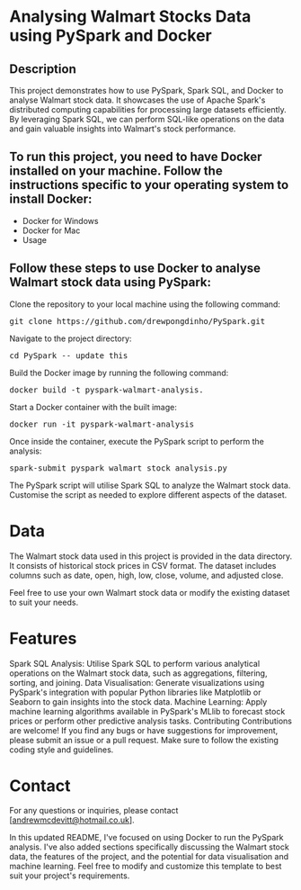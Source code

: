 # Analysing Walmart Stocks Data using PySpark and Docker

## Description
This project demonstrates how to use PySpark, Spark SQL, and Docker to analyse Walmart stock data. It showcases the use of Apache Spark's distributed computing capabilities for processing large datasets efficiently. By leveraging Spark SQL, we can perform SQL-like operations on the data and gain valuable insights into Walmart's stock performance.

## To run this project, you need to have Docker installed on your machine. Follow the instructions specific to your operating system to install Docker:

- Docker for Windows
- Docker for Mac
- Usage

## Follow these steps to use Docker to analyse Walmart stock data using PySpark:
Clone the repository to your local machine using the following command:
<pre>
git clone https://github.com/drewpongdinho/PySpark.git
</pre>

Navigate to the project directory:
<pre>
cd PySpark -- update this
</pre>

Build the Docker image by running the following command:
<pre>
docker build -t pyspark-walmart-analysis.
</pre>
        
Start a Docker container with the built image:
<pre>
docker run -it pyspark-walmart-analysis
</pre>
        
Once inside the container, execute the PySpark script to perform the analysis:
<pre>
spark-submit pyspark_walmart_stock_analysis.py
</pre>
        
The PySpark script will utilise Spark SQL to analyze the Walmart stock data. Customise the script as needed to explore different aspects of the dataset.
# Data
The Walmart stock data used in this project is provided in the data directory. It consists of historical stock prices in CSV format. The dataset includes columns such as date, open, high, low, close, volume, and adjusted close.

Feel free to use your own Walmart stock data or modify the existing dataset to suit your needs.

# Features
Spark SQL Analysis: Utilise Spark SQL to perform various analytical operations on the Walmart stock data, such as aggregations, filtering, sorting, and joining.
Data Visualisation: Generate visualizations using PySpark's integration with popular Python libraries like Matplotlib or Seaborn to gain insights into the stock data.
Machine Learning: Apply machine learning algorithms available in PySpark's MLlib to forecast stock prices or perform other predictive analysis tasks.
Contributing
Contributions are welcome! If you find any bugs or have suggestions for improvement, please submit an issue or a pull request. Make sure to follow the existing coding style and guidelines.

# Contact
For any questions or inquiries, please contact [andrewmcdevitt@hotmail.co.uk].

In this updated README, I've focused on using Docker to run the PySpark analysis. I've also added sections specifically discussing the Walmart stock data, the features of the project, and the potential for data visualisation and machine learning. Feel free to modify and customize this template to best suit your project's requirements.

